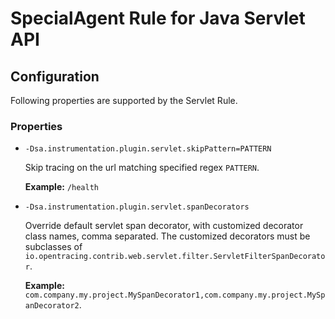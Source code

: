 # SpecialAgent Rule for Java Servlet API

## Configuration

Following properties are supported by the Servlet Rule.

### Properties

* `-Dsa.instrumentation.plugin.servlet.skipPattern=PATTERN`

  Skip tracing on the url matching specified regex `PATTERN`.

  **Example:** `/health`

* `-Dsa.instrumentation.plugin.servlet.spanDecorators`

  Override default servlet span decorator, with customized decorator class names, comma separated. The customized decorators must be subclasses of `io.opentracing.contrib.web.servlet.filter.ServletFilterSpanDecorator`.

  **Example:** `com.company.my.project.MySpanDecorator1,com.company.my.project.MySpanDecorator2`.